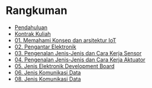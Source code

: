 # Rangkuman

- [Pendahuluan](README.md)
- [Kontrak Kuliah](00/kontrak.md)
- [01. Memahami Konsep dan arsitektur IoT](0a/0a.pertemuan1.md)
- [02. Pengantar Elektronik](0b/0b.pertemuan2.md)
- [03. Pengenalan Jenis-Jenis dan Cara Kerja Sensor](0c/0c.pertemuan3.md)
- [04. Pengenalan Jenis-Jenis dan Cara Kerja Aktuator](0d/0d.pertemuan4.md)
- [05. Jenis Elektronik Development Board](0e/0e.pertemuan6.md)
- [06. Jenis Komunikasi Data](0f/0f.pertemuan7.md)
- [08. Jenis Komunikasi Data](0h/0g.pertemuan8.md)

[comment]: <> (- [05. DHT11]&#40;03/03-dht11.md&#41;)

[comment]: <> (- [06. LDR dan HC-SR04]&#40;04/04-sensor-cahaya.md&#41;)

[comment]: <> (- [07. LCD]&#40;05/05-lcd.md&#41;)

[comment]: <> (- [08. Socket Server Client]&#40;07/07-socket-client.md&#41;)

[comment]: <> (- [09. Installasi IoT Platform]&#40;09/09-installasi-iot-platform.md&#41;)

[comment]: <> (- [10. Manajemen IoT Dashboard]&#40;10/10-manjemen-iot-dashboard.md&#41;)

[comment]: <> (- [11. Konfigurasi Smart Device]&#40;11/11-konfigurasi-smart-device.md&#41;)

[comment]: <> (- [12. Message Broker]&#40;12/12-iot-gateway.md&#41;)

